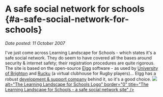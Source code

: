 # A safe social network for schools {#a-safe-social-network-for-schools}

_Date posted: 11 October 2007_

I've just come across Learning Landscape for Schools - which states it's a safe social network. They do seem to have covered all the bases around security & internet safety; their registration procedures are quite rigorous. The site is based on the open-source [Elgg](http://elgg.net/) software - as used by [University of Brighton](http://community.brighton.ac.uk/) and [Rucku](http://rucku.com/) (a virtual clubhouse for Rugby players)... Elgg has a robust [development & support company](http://curverider.co.uk/) behind it, so it's a good choice. [![](./exportlc.php_files/ll4s_icon.jpg) alt="The Learning Landscape for Schools Logo" border="0" title="The Learning Landscape for Schools - a safe social network site" />](http://www.ll4schools.co.uk/)
